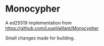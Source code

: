 # Monocypher

A ed25519 implementation from https://github.com/LoupVaillant/Monocypher

Small changes made for building.
